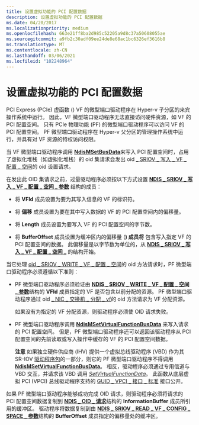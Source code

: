 ```yaml
---
title: 设置虚拟功能的 PCI 配置数据
description: 设置虚拟功能的 PCI 配置数据
ms.date: 04/20/2017
ms.localizationpriority: medium
ms.openlocfilehash: 663e21ff8ba2d985c52205a9d8c37a50608055ae
ms.sourcegitcommit: a9fb2c30adf09ee24de8e68ac1bc6326ef3616b8
ms.translationtype: MT
ms.contentlocale: zh-CN
ms.lasthandoff: 03/06/2021
ms.locfileid: "102248964"
---
```

# <a name="setting-the-pci-configuration-data-of-a-virtual-function"></a>设置虚拟功能的 PCI 配置数据


PCI Express (PCIe) 虚函数 () VF 的微型端口驱动程序在 Hyper-v 子分区的来宾操作系统中运行。 因此，VF 微型端口驱动程序无法直接访问硬件资源，如 VF 的 PCI 配置空间。 只有 PCIe 物理功能 (PF) 的微型端口驱动程序可以访问 VF 的 PCI 配置空间。 PF 微型端口驱动程序在 Hyper-v 父分区的管理操作系统中运行，并具有对 VF 资源的特权访问权限。

当 VF 微型端口驱动程序调用 [**NdisMSetBusData**](/windows-hardware/drivers/ddi/ndis/nf-ndis-ndismsetbusdata)来写入 PCI 配置空间时，占用了虚拟化堆栈（如虚拟化堆栈）的 oid 集请求会发出 oid [ \_ SRIOV \_ 写入 \_ VF \_ 配置 \_ 空间](./oid-sriov-write-vf-config-space.md)的 oid 设置请求。

在发出此 OID 集请求之前，过量驱动程序必须按以下方式设置 [**NDIS \_ SRIOV \_ 写入 \_ VF \_ 配置 \_ 空间 \_ 参数**](/windows-hardware/drivers/ddi/ntddndis/ns-ntddndis-_ndis_sriov_write_vf_config_space_parameters) 结构的成员：

-   将 **VFId** 成员设置为要为其写入信息的 VF 的标识符。

-   将 **偏移** 成员设置为要在其中写入数据的 VF 的 PCI 配置空间内的偏移量。

-   将 **Length** 成员设置为要写入 VF 的 PCI 配置空间的字节数。

-   将 **BufferOffset** 成员设置为缓冲区内的偏移量 (**) 成员将** 包含写入指定 VF 的 PCI 配置空间的数据。 此偏移量是以字节数为单位的，从 [**NDIS \_ SRIOV \_ 写入 \_ VF \_ 配置 \_ 空间 \_**](/windows-hardware/drivers/ddi/ntddndis/ns-ntddndis-_ndis_sriov_write_vf_config_space_parameters) 的结构开始。

当它处理 [oid \_ SRIOV \_ WRITE \_ VF \_ 配置 \_ 空间](./oid-sriov-write-vf-config-space.md)的 oid 方法请求时，PF 微型端口驱动程序必须遵循以下准则：

-   PF 微型端口驱动程序必须验证由 [**NDIS \_ SRIOV \_ WRITE \_ VF \_ 配置 \_ 空间 \_ 参数**](/windows-hardware/drivers/ddi/ntddndis/ns-ntddndis-_ndis_sriov_write_vf_config_space_parameters)结构的 **VFId** 成员指定的 VF 是否包含以前分配的资源。 PF 微型端口驱动程序通过 oid [ \_ NIC \_ 交换机 \_ 分配 \_ vf](./oid-nic-switch-allocate-vf.md)的 oid 方法请求为 VF 分配资源。

    如果没有为指定的 VF 分配资源，则驱动程序必须使 OID 请求失败。

-   PF 微型端口驱动程序调用 [**NdisMSetVirtualFunctionBusData**](/windows-hardware/drivers/ddi/ndis/nf-ndis-ndismsetvirtualfunctionbusdata) 来写入请求的 PCI 配置空间。 但是，PF 微型端口驱动程序还可以返回该驱动程序从 PCI 配置空间的先前读取或写入操作中缓存的 VF 的 PCI 配置空间数据。

    **注意**  如果独立硬件供应商 (IHV) 提供一个虚拟总线驱动程序 (VBD) 作为其 SR-IOV [驱动程序包](../install/driver-packages.md)的一部分，则它的 PF 微型端口驱动程序不得调用 [**NdisMSetVirtualFunctionBusData**](/windows-hardware/drivers/ddi/ndis/nf-ndis-ndismsetvirtualfunctionbusdata)。 相反，驱动程序必须通过专用信道与 VBD 交互，并请求该 VBD 调用 [*SetVirtualFunctionData*](/windows-hardware/drivers/ddi/wdm/nc-wdm-set_virtual_device_data)。 此函数从底层虚拟 PCI (VPCI) 总线驱动程序支持的 [GUID \_ VPCI \_ 接口 \_ 标准](https://msdn.microsoft.com/library/windows/hardware/hh451146) 接口公开。

     

如果 PF 微型端口驱动程序能够成功完成 OID 请求，则驱动程序必须将请求的 PCI 配置空间数据复制到 [**NDIS \_ OID \_ 请求**](/windows-hardware/drivers/ddi/oidrequest/ns-oidrequest-ndis_oid_request)结构的 **InformationBuffer** 成员所引用的缓冲区。 驱动程序将数据复制到由 [**NDIS \_ SRIOV \_ READ \_ VF \_ CONFIG \_ SPACE \_ 参数**](/windows-hardware/drivers/ddi/ntddndis/ns-ntddndis-_ndis_sriov_read_vf_config_space_parameters)结构的 **BufferOffset** 成员指定的偏移量处的缓冲区。

 

